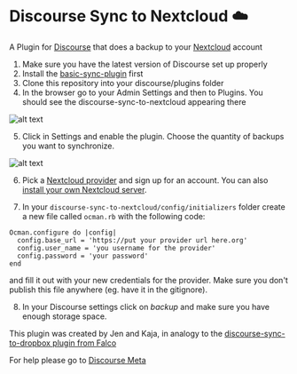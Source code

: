 # Discourse Sync to Nextcloud ☁️
A Plugin for [Discourse](https://www.discourse.org) that does a backup to your [Nextcloud](https://nextcloud.com) account

1. Make sure you have the latest version of Discourse set up properly
2. Install the [basic-sync-plugin](https://github.com/berlindiamonds/discourse-sync-base) first
3. Clone this repository into your discourse/plugins folder
4. In the browser go to your Admin Settings and then to Plugins. You should see the discourse-sync-to-nextcloud appearing there

![alt text](https://user-images.githubusercontent.com/15628617/29270789-aa99ef82-80f8-11e7-86c9-6eda1998c19c.png)

5. Click in Settings and enable the plugin. Choose the quantity of backups you want to synchronize.

![alt text](https://user-images.githubusercontent.com/15628617/29270795-b34d084e-80f8-11e7-8dd2-40a5ee90098a.png)

6. Pick a [Nextcloud provider](https://nextcloud.com/providers/) and sign up for an account. You can also [install your own Nextcloud server](https://nextcloud.com/install/#instructions-server).

7. In your `discourse-sync-to-nextcloud/config/initializers` folder create a new file called `ocman.rb` with the following code:
```
Ocman.configure do |config|
  config.base_url = 'https://put your provider url here.org'
  config.user_name = 'you username for the provider'
  config.password = 'your password'
end
```
and fill it out with your new credentials for the provider. Make sure you don't publish this file anywhere (eg. have it in the gitignore).

8. In your Discourse settings click on *backup* and make sure you have enough storage space.

This plugin was created by Jen and Kaja, in analogy to the [discourse-sync-to-dropbox plugin from Falco](https://github.com/xfalcox/discourse-backups-to-dropbox)

For help please go to [Discourse Meta](https://meta.discourse.org/)
